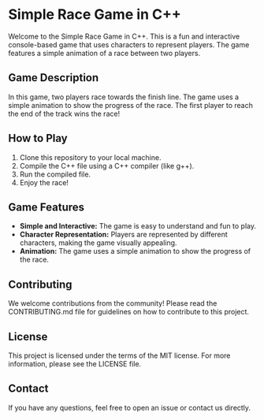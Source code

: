 
# Simple Race Game in C++

Welcome to the Simple Race Game in C++. This is a fun and interactive console-based game that uses characters to represent players. The game features a simple animation of a race between two players.

## Game Description

In this game, two players race towards the finish line. The game uses a simple animation to show the progress of the race. The first player to reach the end of the track wins the race!

## How to Play

1. Clone this repository to your local machine.
2. Compile the C++ file using a C++ compiler (like g++).
3. Run the compiled file.
4. Enjoy the race!

## Game Features

- **Simple and Interactive:** The game is easy to understand and fun to play.
- **Character Representation:** Players are represented by different characters, making the game visually appealing.
- **Animation:** The game uses a simple animation to show the progress of the race.

## Contributing

We welcome contributions from the community! Please read the CONTRIBUTING.md file for guidelines on how to contribute to this project.

## License

This project is licensed under the terms of the MIT license. For more information, please see the LICENSE file.

## Contact

If you have any questions, feel free to open an issue or contact us directly.
